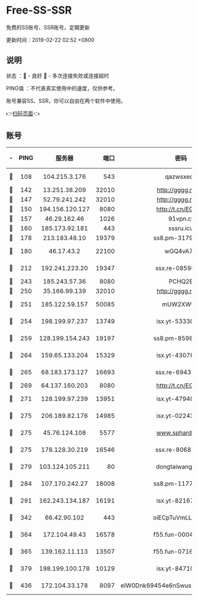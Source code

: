 # Free-SS-SSR

免费的SS账号、SSR账号，定期更新

更新时间：2019-02-22 02:52 +0800

## 说明

状态     ：🙂 - 良好 🙁 - 多次连接失败或连接超时

PING值   ：不代表真实使用中的速度，仅供参考。

账号兼容SS、SSR，你可以自由在两个软件中使用。

👉[扫码页面](https://liesauer.github.io/free-ss-ssr.github.io/)👈

## 账号

|-|PING|服务器|端口|密码|加密方式|区域|
|:----:|:----:|:-----:|-----:|:----:|:----:|:----:|
|🙂|108|104.215.3.176|543|qazwsxedc|aes-256-gcm|JP|
|🙂|142|13.251.38.209|32010|http://gggg.rocks|chacha20|SG|
|🙂|147|52.79.241.242|32010|http://gggg.rocks|chacha20|KR|
|🙂|150|194.156.120.127|8080|http://t.cn/EGJIyrl|rc4-md5|RU|
|🙂|157|46.29.162.46|1026|91vpn.cf|rc4-md5|RU|
|🙂|160|185.173.92.181|443|sssru.icu|rc4-md5|RU|
|🙂|178|213.183.48.10|19379|ss8.pm-31791178|rc4-md5|RU|
|🙂|180|46.17.43.2|22100|wGQ4vA7D|aes-256-gcm|RU|
|🙂|212|192.241.223.20|19347|ssx.re-08596649|aes-256-cfb|US|
|🙂|243|185.243.57.36|8080|PCHQ2E|rc4-md5|US|
|🙂|250|35.166.99.139|32010|http://gggg.rocks|chacha20|US|
|🙂|251|185.122.59.157|50085|mUW2XWw8|aes-256-cfb|GB|
|🙂|254|198.199.97.237|13749|isx.yt-53330366|aes-256-cfb|US|
|🙂|259|128.199.154.243|19197|ss8.pm-85981063|aes-256-cfb|SG|
|🙂|264|159.65.133.204|15329|isx.yt-43078354|aes-256-cfb|SG|
|🙂|265|68.183.173.127|16693|ssx.re-69431278|aes-256-cfb|US|
|🙂|269|64.137.160.203|8080|http://t.cn/EGJIyrl|rc4-md5|CA|
|🙂|271|128.199.97.239|13951|isx.yt-47940665|aes-256-cfb|SG|
|🙂|275|206.189.82.176|14985|isx.yt-02243397|aes-256-cfb|SG|
|🙂|275|45.76.124.108|5577|www.sphard.com|aes-256-cfb|AU|
|🙂|275|178.128.30.219|16546|ssx.re-80681280|aes-256-cfb|SG|
|🙂|279|103.124.105.211|80|dongtaiwang.com|aes-256-cfb|US|
|🙂|284|107.170.242.27|18008|ss8.pm-11776120|aes-256-cfb|US|
|🙂|291|162.243.134.187|16191|isx.yt-82167280|aes-256-cfb|US|
|🙂|342|66.42.90.102|443|oiECpTuVmLLxk4Ts|aes-256-cfb|US|
|🙂|364|172.104.49.43|16578|f55.fun-00042249|aes-256-cfb|SG|
|🙂|365|139.162.11.113|13507|f55.fun-07160199|aes-256-cfb|SG|
|🙂|379|198.199.100.178|10129|isx.yt-84710881|aes-256-cfb|US|
|🙂|436|172.104.33.178|8097|eIW0Dnk69454e6nSwuspv9DmS201tQ0D|aes-256-cfb|SG|
